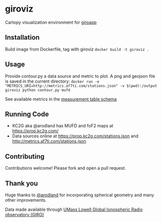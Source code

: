 # giroviz
Cartopy visualization environment for [giroapp](https://github.com/AF7TI/giroapp)

## Installation
Build image from Dockerfile, tag with giroviz
    `docker build -t giroviz .`

## Usage
Provide contour.py a data source and metric to plot. A png and geojson file is saved in the current directory:
    `docker run -e "METRICS_URI=http://metrics.af7ti.com/stations.json" -v $(pwd):/output giroviz python contour.py mufd`
    
See available metrics in the [measurement table schema](https://github.com/AF7TI/girotick/blob/master/dbsetup.sql)

## Running Code
- KC2G aka @arodland has MUFD and foF2 maps at https://prop.kc2g.com/
- Data sources online at https://prop.kc2g.com/stations.json and http://metrics.af7ti.com/stations.json

## Contributing
Contributions welcome! Please fork and open a pull request.

## Thank you
Huge thanks to [@arodland](https://github.com/arodland/giroviz) for incorporating spherical geometry and many other improvements.

Data made available through [UMass Lowell Global Ionospheric Radio observatory (GIRO)](http://umlcar.uml.edu/DIDBase/RulesOfTheRoadForDIDBase.htm)
